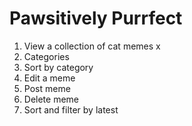 # Pawsitively Purrfect

1. View a collection of cat memes x
1. Categories
1. Sort by category
1. Edit a meme
1. Post meme
1. Delete meme
1. Sort and filter by latest
